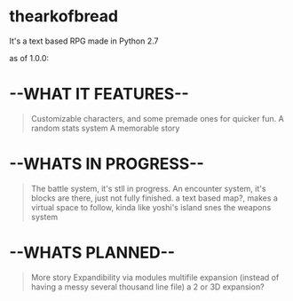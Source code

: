 # thearkofbread
It's a text based RPG made in Python 2.7

as of 1.0.0:

# --WHAT IT FEATURES--

>Customizable characters, and some premade ones for quicker fun.
>A random stats system
>A memorable story

# --WHATS IN PROGRESS--

>The battle system, it's stll in progress.
>An encounter system, it's blocks are there, just not fully finished.
>a text based map?, makes a virtual space to follow, kinda like yoshi's island snes
>the weapons system

# --WHATS PLANNED--

>More story
>Expandibility via modules
>multifile expansion (instead of having a messy several thousand line file)
>a 2 or 3D expansion?

